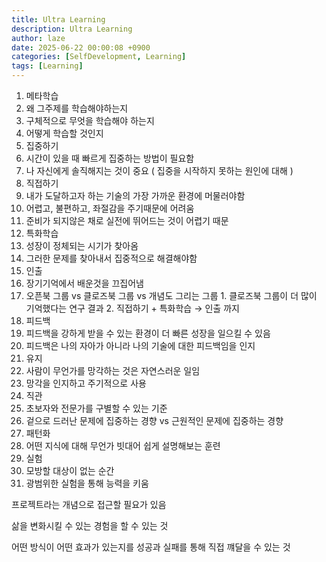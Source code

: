 ```yaml
---
title: Ultra Learning
description: Ultra Learning
author: laze
date: 2025-06-22 00:00:08 +0900
categories: [SelfDevelopment, Learning]
tags: [Learning]
---
```

1. 메타학습
  1. 왜 그주제를 학습해야하는지
  2. 구체적으로 무엇을 학습해야 하는지
  3. 어떻게 학습할 것인지
2. 집중하기
  1. 시간이 있을 때 빠르게 집중하는 방법이 필요함
  2. 나 자신에게 솔직해지는 것이 중요 ( 집중을 시작하지 못하는 원인에 대해 )
3. 직접하기
  1. 내가 도달하고자 하는 기술의 가장 가까운 환경에 머물러야함
  2. 어렵고, 불편하고, 좌절감을 주기때문에 어려움
  3. 준비가 되지않은 채로 실전에 뛰어드는 것이 어렵기 때문
4. 특화학습
  1. 성장이 정체되는 시기가 찾아옴
  2. 그러한 문제를 찾아내서 집중적으로 해결해야함
5. 인출
  1. 장기기억에서 배운것을 끄집어냄
  2. 오픈북 그룹 vs 클로즈북 그룹 vs 개념도 그리는 그룹
    1. 클로즈북 그룹이 더 많이 기억했다는 연구 결과
    2. 직접하기 + 특화학습 → 인출 까지
6. 피드백
  1. 피드백을 강하게 받을 수 있는 환경이 더 빠른 성장을 일으킬 수 있음
  2. 피드백은 나의 자아가 아니라 나의 기술에 대한 피드백임을 인지
7. 유지
  1. 사람이 무언가를 망각하는 것은 자연스러운 일임
  2. 망각을 인지하고 주기적으로 사용
8. 직관
  1. 초보자와 전문가를 구별할 수 있는 기준
  2. 겉으로 드러난 문제에 집중하는 경향 vs 근원적인 문제에 집중하는 경향
  3. 패턴화
  4. 어떤 지식에 대해 무언가 빗대어 쉽게 설명해보는 훈련
9. 실험
  1. 모방할 대상이 없는 순간
  2. 광범위한 실험을 통해 능력을 키움

프로젝트라는 개념으로 접근할 필요가 있음

삶을 변화시킬 수 있는 경험을 할 수 있는 것

어떤 방식이 어떤 효과가 있는지를 성공과 실패를 통해 직접 꺠달을 수 있는 것
